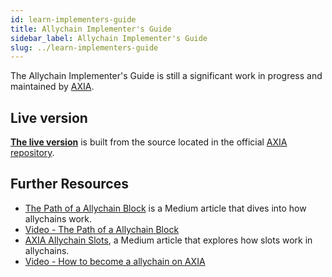 ```yaml
---
id: learn-implementers-guide
title: Allychain Implementer's Guide
sidebar_label: Allychain Implementer's Guide
slug: ../learn-implementers-guide
---
```


The Allychain Implementer's Guide is still a significant work in progress and maintained by
[AXIA](../general/glossary.md##axia-technologies).

## Live version

[**The live version**](https://w3f.github.io/allychain-implementers-guide/) is built from the source
located in the official
[AXIA repository](https://github.com/axia-tech/AXIA/tree/master/roadmap/implementers-guide).

## Further Resources

- [The Path of a Allychain Block](https://medium.com/AXIA.network/the-path-of-a-allychain-block-47d05765d7a)
  is a Medium article that dives into how allychains work.
- [Video - The Path of a Allychain Block](https://www.crowdcast.io/e/AXIA-path-of-a-allychain-block?utm_source=profile&utm_medium=profile_web&utm_campaign=profile)
- [AXIA Allychain Slots](https://AXIA.network/AXIA-allychain-slots/), a Medium article
  that explores how slots work in allychains.
- [Video - How to become a allychain on AXIA](https://www.youtube.com/watch?v=fYc1yolanoE)
